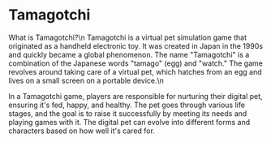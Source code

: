 # Tamagotchi

What is Tamagotchi?\n
Tamagotchi is a virtual pet simulation game that originated as a handheld electronic toy. It was created in Japan in the 1990s and quickly became a global phenomenon. The name "Tamagotchi" is a combination of the Japanese words "tamago" (egg) and "watch." The game revolves around taking care of a virtual pet, which hatches from an egg and lives on a small screen on a portable device.\n

In a Tamagotchi game, players are responsible for nurturing their digital pet, ensuring it's fed, happy, and healthy. The pet goes through various life stages, and the goal is to raise it successfully by meeting its needs and playing games with it. The digital pet can evolve into different forms and characters based on how well it's cared for.
